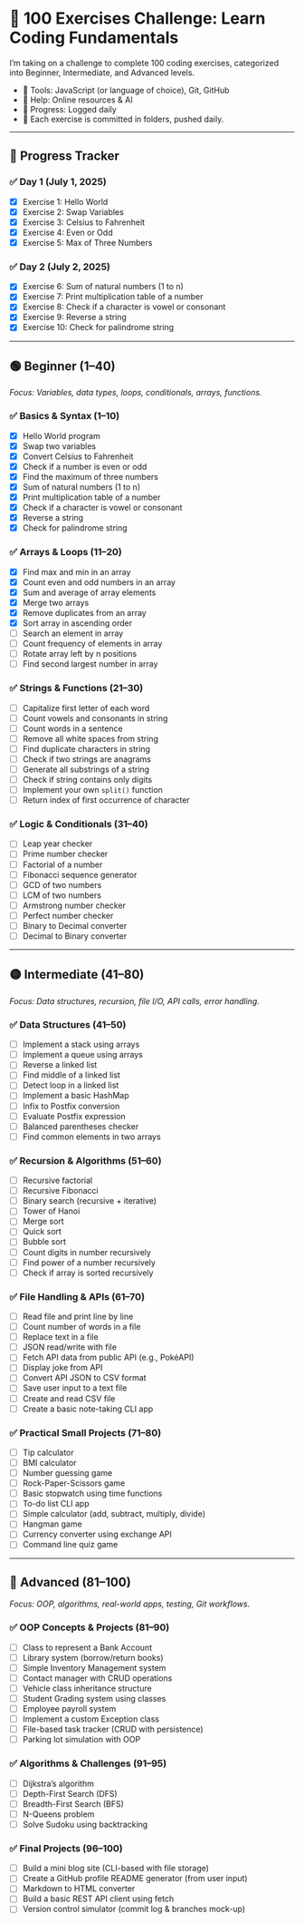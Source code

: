# 💯 100 Exercises Challenge: Learn Coding Fundamentals

I’m taking on a challenge to complete 100 coding exercises, categorized into Beginner, Intermediate, and Advanced levels.

- 🔧 Tools: JavaScript (or language of choice), Git, GitHub
- 🤖 Help: Online resources & AI
- 📆 Progress: Logged daily
- 📂 Each exercise is committed in folders, pushed daily.

---

## 📅 Progress Tracker

### ✅ Day 1 (July 1, 2025)

- [x] Exercise 1: Hello World
- [x] Exercise 2: Swap Variables
- [x] Exercise 3: Celsius to Fahrenheit
- [x] Exercise 4: Even or Odd
- [x] Exercise 5: Max of Three Numbers

### ✅ Day 2 (July 2, 2025)

- [x] Exercise 6: Sum of natural numbers (1 to n)
- [x] Exercise 7: Print multiplication table of a number
- [x] Exercise 8: Check if a character is vowel or consonant
- [x] Exercise 9: Reverse a string
- [x] Exercise 10: Check for palindrome string

---

## 🟢 Beginner (1–40)

_Focus: Variables, data types, loops, conditionals, arrays, functions._

### ✅ Basics & Syntax (1–10)

- [x] Hello World program
- [x] Swap two variables
- [x] Convert Celsius to Fahrenheit
- [x] Check if a number is even or odd
- [x] Find the maximum of three numbers
- [x] Sum of natural numbers (1 to n)
- [x] Print multiplication table of a number
- [x] Check if a character is vowel or consonant
- [x] Reverse a string
- [x] Check for palindrome string

### ✅ Arrays & Loops (11–20)

- [x] Find max and min in an array
- [x] Count even and odd numbers in an array
- [x] Sum and average of array elements
- [x] Merge two arrays
- [x] Remove duplicates from an array
- [x] Sort array in ascending order
- [ ] Search an element in array
- [ ] Count frequency of elements in array
- [ ] Rotate array left by n positions
- [ ] Find second largest number in array

### ✅ Strings & Functions (21–30)

- [ ] Capitalize first letter of each word
- [ ] Count vowels and consonants in string
- [ ] Count words in a sentence
- [ ] Remove all white spaces from string
- [ ] Find duplicate characters in string
- [ ] Check if two strings are anagrams
- [ ] Generate all substrings of a string
- [ ] Check if string contains only digits
- [ ] Implement your own `split()` function
- [ ] Return index of first occurrence of character

### ✅ Logic & Conditionals (31–40)

- [ ] Leap year checker
- [ ] Prime number checker
- [ ] Factorial of a number
- [ ] Fibonacci sequence generator
- [ ] GCD of two numbers
- [ ] LCM of two numbers
- [ ] Armstrong number checker
- [ ] Perfect number checker
- [ ] Binary to Decimal converter
- [ ] Decimal to Binary converter

---

## 🟡 Intermediate (41–80)

_Focus: Data structures, recursion, file I/O, API calls, error handling._

### ✅ Data Structures (41–50)

- [ ] Implement a stack using arrays
- [ ] Implement a queue using arrays
- [ ] Reverse a linked list
- [ ] Find middle of a linked list
- [ ] Detect loop in a linked list
- [ ] Implement a basic HashMap
- [ ] Infix to Postfix conversion
- [ ] Evaluate Postfix expression
- [ ] Balanced parentheses checker
- [ ] Find common elements in two arrays

### ✅ Recursion & Algorithms (51–60)

- [ ] Recursive factorial
- [ ] Recursive Fibonacci
- [ ] Binary search (recursive + iterative)
- [ ] Tower of Hanoi
- [ ] Merge sort
- [ ] Quick sort
- [ ] Bubble sort
- [ ] Count digits in number recursively
- [ ] Find power of a number recursively
- [ ] Check if array is sorted recursively

### ✅ File Handling & APIs (61–70)

- [ ] Read file and print line by line
- [ ] Count number of words in a file
- [ ] Replace text in a file
- [ ] JSON read/write with file
- [ ] Fetch API data from public API (e.g., PokéAPI)
- [ ] Display joke from API
- [ ] Convert API JSON to CSV format
- [ ] Save user input to a text file
- [ ] Create and read CSV file
- [ ] Create a basic note-taking CLI app

### ✅ Practical Small Projects (71–80)

- [ ] Tip calculator
- [ ] BMI calculator
- [ ] Number guessing game
- [ ] Rock-Paper-Scissors game
- [ ] Basic stopwatch using time functions
- [ ] To-do list CLI app
- [ ] Simple calculator (add, subtract, multiply, divide)
- [ ] Hangman game
- [ ] Currency converter using exchange API
- [ ] Command line quiz game

---

## 🔴 Advanced (81–100)

_Focus: OOP, algorithms, real-world apps, testing, Git workflows._

### ✅ OOP Concepts & Projects (81–90)

- [ ] Class to represent a Bank Account
- [ ] Library system (borrow/return books)
- [ ] Simple Inventory Management system
- [ ] Contact manager with CRUD operations
- [ ] Vehicle class inheritance structure
- [ ] Student Grading system using classes
- [ ] Employee payroll system
- [ ] Implement a custom Exception class
- [ ] File-based task tracker (CRUD with persistence)
- [ ] Parking lot simulation with OOP

### ✅ Algorithms & Challenges (91–95)

- [ ] Dijkstra’s algorithm
- [ ] Depth-First Search (DFS)
- [ ] Breadth-First Search (BFS)
- [ ] N-Queens problem
- [ ] Solve Sudoku using backtracking

### ✅ Final Projects (96–100)

- [ ] Build a mini blog site (CLI-based with file storage)
- [ ] Create a GitHub profile README generator (from user input)
- [ ] Markdown to HTML converter
- [ ] Build a basic REST API client using fetch
- [ ] Version control simulator (commit log & branches mock-up)

